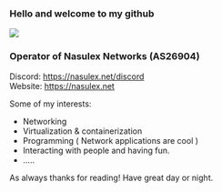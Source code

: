 ### Hello and welcome to my github
<img src="./particle.webp">

### Operator of Nasulex Networks (AS26904)
Discord: https://nasulex.net/discord<br>
Website: https://nasulex.net

Some of my interests:
* Networking
* Virtualization & containerization
* Programming ( Network applications are cool ) 
* Interacting with people and having fun. 
* .....

As always thanks for reading! Have great day or night. 
